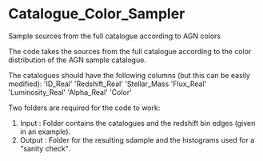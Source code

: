# Catalogue_Color_Sampler
Sample sources from the full catalogue according to AGN colors

The code takes the sources from the full catalogue according
to the color distribution of the AGN sample catalogue.

The catalogues should have the following columns (but this
can be easily modified):
'ID_Real'
'Redshift_Real'
'Stellar_Mass
'Flux_Real'
'Luminosity_Real'
'Alpha_Real'
'Color'


Two folders are required for the code to work:
1) Input : Folder contains the catalogues and the
           redshift bin edges (given in an example).
2) Output : Folder for the resulting sdample and the
            histograms used for a "sanity check".
